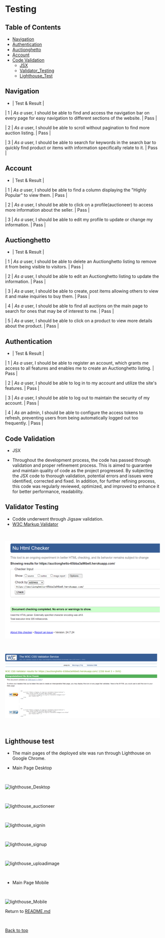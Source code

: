 # Testing

## Table of Contents

 - [Navigation](#navigation)
 - [Authentication](#authentication)
 - [Auctionghetto](#auctionghetto)
 - [Account](#account)
 - [Code Validation](#code-validation)
   - [JSX](#jsx)
   - [Validator_Testing](#Validator-Testing)
   - [Lighthouse_Test](#Lighthouse-Test)

## Navigation

 - | Test & Result |

 | 1    | _As a_ user, I should be able to find and access the navigation bar on every page for easy navigation to different sections of the website. | Pass |

 | 2    | _As a_ user, I should be able to scroll without pagination to find more auction listing. | Pass |

 | 3    | _As a_ user, I should be able to search for keywords in the search bar to quickly find product or items with information specifically relate to it. | Pass |


## Account

 - | Test & Result |

 | 1    | _As a_ user, I should be able to find a column displaying the "Highly Popular" to view them. | Pass | 

 | 2    | _As a_ user, I should be able to click on a profile(auctioneer) to access more information about the seller. | Pass |

 | 3    | _As a_ user, I should be able to edit my profile to update or change my information. | Pass |


## Auctionghetto

 - | Test  & Result |

 | 1    | _As a_ user, I should be able to delete an Auctionghetto listing to remove it from being visible to visitors. | Pass |

 | 2    | _As a_ user, I should be able to edit an Auctionghetto listing  to update the information. | Pass |

 | 3    | _As a_ user, I should be able to create, post items allowing others to view it and make inquiries to buy them. | Pass |

 | 4    | _As a_ user, I should be able to find all auctions on the main page to search for ones that may be of interest to me. | Pass |

 | 5    | _As a_ user, I should be able to click on a product to view more details about the product. | Pass  |


## Authentication

 - | Test & Result |

 | 1    | _As a_ user, I should be able to register an account, which grants me access to all features and enables me to create an Auctionghetto listing. | Pass |

 | 2    | _As a_ user, I should be able to log in to my account and utilize the site's features.
 | Pass |

 | 3    | _As a_ user, I should be able to log out to maintain the security of my account.
 | Pass |

 | 4    | _As an_ admin, I should be able to configure the access tokens to refresh, preventing users from being automatically logged out too frequently. | Pass |


## Code Validation

 - JSX

 * Throughout the development process, the code has passed through validation and proper refinement process. This is aimed to guarantee and maintain quality of code as the project progressed. By subjecting the JSX code to thorough validation, potential errors and issues were identified, corrected and fixed. In addition, for further refining process, this code was regularly reviewed, optimized, and improved to enhance it for better performance, readability.


## Validator Testing

 - Codde underwent through Jigsaw validation.
 - [W3C Markup Validator](/validator-css/)

<br>

 ![validator_html](/docs/img/validatorhtml.png)

<br>

![validator_css](/docs/img/validatorcss.png)

<br>

## Lighthouse test

 * The main pages of the deployed site was run through Lighthouse on Google Chrome.

 - Main Page Desktop

<br>

![lighthouse_Desktop](./img/validator/Lighthouse_desktop.png)

<br>
 
![lighthouse_auctioneer](./img/validator/lighthouse_auctioneer.png)

<br>

![lighthouse_signin](./img/validator/lighthouse_sign_in.png)

<br>

![lighthouse_signup](./img/validator/lighthouse_sign_up.png)

<br>

![lighthouse_uploadimage](./img/validator/lighthouse_imageupload.png)


<br>

- Main Page Mobile

<br>

![lighthouse_Mobile](./img/validator/Lighthouse_Mobile.png)

Return to [README.md](https://github.com/Madu-J/auctionghetto-frontend?tab=readme-ov-file#auctiongetto--auction-website-for-all-materials)

<br>

[Back to top](#top)
